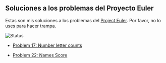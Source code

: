 ## Soluciones a los problemas del Proyecto Euler

Estas son mis soluciones a los problemas del [Project Euler](https://projecteuler.net/). Por favor, no lo uses para hacer trampa.

![Status](https://projecteuler.net/profile/euribates.png)


 - [Problem 17: Number letter counts](./017/Project_Euler_017.ipynb')
 
 - [Problem 22: Names Score](./022/Project_Euler_022.ipynb')
